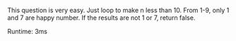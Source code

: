 This question is very easy. Just loop to make n less than 10. From 1-9, only 1 and 7 are happy number. If the results are not 1 or 7, return false.

Runtime: 3ms
